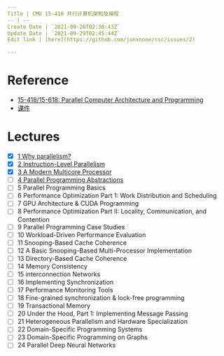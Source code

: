 ```yaml
---
Title | CMU 15-418 并行计算机架构及编程
-- | --
Create Date | `2021-09-26T02:38:43Z`
Update Date | `2021-09-29T02:45:44Z`
Edit link | [here](https://github.com/junxnone/csc/issues/2)

---
```

# Reference
- [15-418/15-618: Parallel Computer Architecture and Programming](http://www.cs.cmu.edu/~418/)
- [课件](http://www.cs.cmu.edu/afs/cs/academic/class/15418-s20/www/lectures/)


# Lectures

- [x] [1 Why parallelism?](/CMU_15_418_Lecture_1_Why_parallelism)
- [x] [2 Instruction-Level Parallelism](/CMU_15_418_Lecture_2_Instruction_Level_Parallelism)
- [x] [3 A Modern Multicore Processor](/CMU_15_418_Lecture_3_A_Modern_Multicore_Processor)
- [ ] [4 Parallel Programming Abstractions](/CMU_15_418_Lecture_4_Parallel_Programming_Abstractions)
- [ ] 5 Parallel Programming Basics
- [ ] 6 Performance Optimization Part 1: Work Distribution and Scheduling
- [ ] 7 GPU Architecture & CUDA Programming
- [ ] 8 Performance Optimization Part II: Locality, Communication, and Contention
- [ ] 9 Parallel Programming Case Studies
- [ ] 10 Workload-Driven Performance Evaluation
- [ ] 11 Snooping-Based Cache Coherence
- [ ] 12 A Basic Snooping-Based Multi-Processor Implementation
- [ ] 13 Directory-Based Cache Coherence
- [ ] 14 Memory Consistency
- [ ] 15 interconnection Networks
- [ ] 16 Implementing Synchronization
- [ ] 17 Performance Monitoring Tools
- [ ] 18 Fine-grained synchronization & lock-free programming
- [ ] 19 Transactional Memory
- [ ] 20 Under the Hood, Part 1: Implementing Message Passing
- [ ] 21 Heterogeneous Parallelism and Hardware Specialization
- [ ] 22 Domain-Specific Programming Systems
- [ ] 23 Domain-Specific Programming on Graphs
- [ ] 24 Parallel Deep Neural Networks
